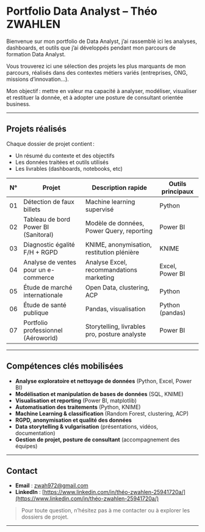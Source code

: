 # Portfolio Data Analyst – Théo ZWAHLEN

Bienvenue sur mon portfolio de Data Analyst, j’ai rassemblé ici les analyses, dashboards, et outils que j’ai développés pendant mon parcours de formation Data Analyst. 

Vous trouverez ici une sélection des projets les plus marquants de mon parcours, réalisés dans des contextes métiers variés (entreprises, ONG, missions d’innovation…).  

Mon objectif : mettre en valeur ma capacité à analyser, modéliser, visualiser et restituer la donnée, et à adopter une posture de consultant orientée business.

---

## Projets réalisés

Chaque dossier de projet contient :  
- Un résumé du contexte et des objectifs  
- Les données traitées et outils utilisés  
- Les livrables (dashboards, notebooks, etc)

| N° | Projet                                    | Description rapide                                   | Outils principaux      |
|----|-------------------------------------------|------------------------------------------------------|-----------------------|
| 01 | Détection de faux billets                 | Machine learning supervisé                           | Python     |
| 02 | Tableau de bord Power BI (Sanitoral)      | Modèle de données, Power Query, reporting            | Power BI              |
| 03 | Diagnostic égalité F/H + RGPD             | KNIME, anonymisation, restitution plénière           | KNIME                 |
| 04 | Analyse de ventes pour un e-commerce      | Analyse Excel, recommandations marketing             | Excel, Power BI       |
| 05 | Étude de marché internationale            | Open Data, clustering, ACP                           | Python           |
| 06 | Étude de santé publique             | Pandas, visualisation            | Python (pandas)       |
| 07 | Portfolio professionnel (Aéroworld)       | Storytelling, livrables pro, posture analyste        | Power BI        |


---

## Compétences clés mobilisées

- **Analyse exploratoire et nettoyage de données** (Python, Excel, Power BI)
- **Modélisation et manipulation de bases de données** (SQL, KNIME)
- **Visualisation et reporting** (Power BI, matplotlib)
- **Automatisation des traitements** (Python, KNIME)
- **Machine Learning & classification** (Random Forest, clustering, ACP)
- **RGPD, anonymisation et qualité des données**
- **Data storytelling & vulgarisation** (présentations, vidéos, documentation)
- **Gestion de projet, posture de consultant** (accompagnement des équipes)

---

## Contact

- **Email** : [zwah972@gmail.com](mailto:zwah972@gmail.com)
- **LinkedIn** : [https://www.linkedin.com/in/théo-zwahlen-25941720a/](https://www.linkedin.com/in/théo-zwahlen-25941720a/)

> Pour toute question, n’hésitez pas à me contacter ou à explorer les dossiers de projet.  

---

